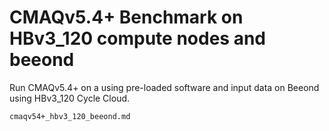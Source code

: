 # CMAQv5.4+ Benchmark on HBv3_120 compute nodes and beeond

Run CMAQv5.4+ on a using pre-loaded software and input data on Beeond using HBv3_120 Cycle Cloud.

```{toctree}
cmaqv54+_hbv3_120_beeond.md

